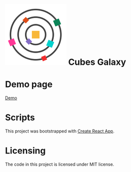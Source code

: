 [logo]: https://github.com/MenSeb/react-cubes-galaxy/blob/master/public/logo.svg "Cubes Galaxy logo"

# ![alt text][logo] Cubes Galaxy

# Demo page

[Demo](https://menseb.github.io/react-cubes-galaxy/)

# Scripts

This project was bootstrapped with [Create React App](https://github.com/facebook/create-react-app).

# Licensing

The code in this project is licensed under MIT license.